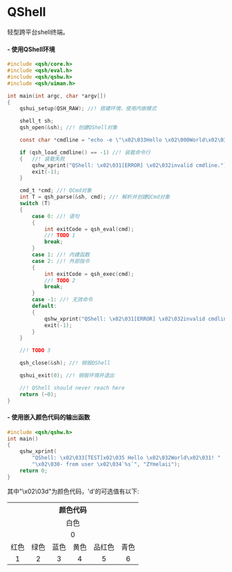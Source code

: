 # QShell
轻型跨平台shell终端。

#### - 使用QShell环境
```c
#include <qsh/core.h>
#include <qsh/eval.h>
#include <qsh/qshw.h>
#include <qsh/uiman.h>

int main(int argc, char *argv[])
{
    qshui_setup(QSH_RAW); //! 搭建环境，使用内嵌模式

    shell_t sh;
    qsh_open(&sh); //! 创建QShell对象

    const char *cmdline = "echo -e \"\x02\033Hello \x02\000World\x02\031!\"";

    if (qsh_load_cmdline() == -1) //! 装载命令行
    {   //! 装载失败
        qshw_xprint("QShell: \x02\031[ERROR] \x02\032invalid cmdline.");
        exit(-1);
    }

    cmd_t *cmd; //! QCmd对象
    int T = qsh_parse(&sh, cmd); //! 解析并创建QCmd对象
    switch (T)
    {
        case 0: //! 语句
        {
            int exitCode = qsh_eval(cmd);
            //! TODO 1
            break;
        }
        case 1: //! 内建函数
        case 2: //! 外部指令
        {
            int exitCode = qsh_exec(cmd);
            //! TODO 2
            break;
        }
        case -1: //! 无效命令
        default:
        {
            qshw_xprint("QShell: \x02\031[ERROR] \x02\032invalid cmdline.");
            exit(-1);
        }
    }

    //! TODO 3

    qsh_close(&sh); //! 销毁QShell

    qshui_exit(0); //! 销毁环境并退出

    //! QShell should never reach here
    return (~0);
}
```

#### - 使用嵌入颜色代码的输出函数
```c
#include <qsh/qshw.h>
int main()
{
    qshw_xprint(
        "QShell: \x02\033[TEST]x02\035 Hello \x02\032World\x02\031! "
        "\x02\030- from user \x02\034`%s`", "ZYmelaii");
    return 0;
}
```
其中"\x02\03d"为颜色代码，'d'的可选值有以下:

<table align="center" height="200">
    <tr>
        <th colspan="6">颜色代码</th>
    </tr>
    <tr>
        <td colspan="6" align="center">白色</td>
    </tr>
    <tr>
        <td colspan="6" align="center">0</td>
    </tr>
    <tr>
        <td align="center">红色</td>
        <td align="center">绿色</td>
        <td align="center">蓝色</td>
        <td align="center">黄色</td>
        <td align="center">品红色</td>
        <td align="center">青色</td>
    <tr>
    <tr>
        <td align="center">1</td>
        <td align="center">2</td>
        <td align="center">3</td>
        <td align="center">4</td>
        <td align="center">5</td>
        <td align="center">6</td>
    <tr>
</table>

